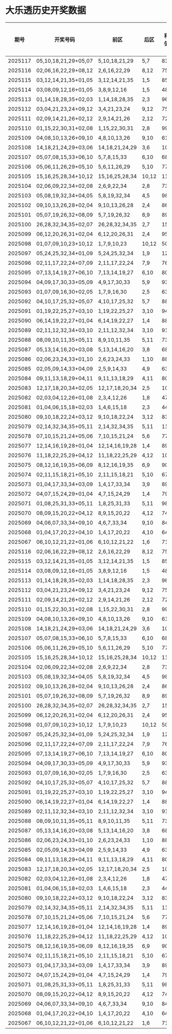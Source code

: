 # 大乐透历史开奖数据

| 期号 | 开奖号码 | 前区 | 后区 | 和值 | 奇偶比 | 是否连号 | 跨度 |
|------|----------|------|------|------|--------|----------|------|
| 2025117 | 05,10,18,21,29+05,07 | 5,10,18,21,29 | 5,7 | 83 | 3:2 | 否 | 24 |
| 2025116 | 02,06,16,22,29+08,12 | 2,6,16,22,29 | 8,12 | 75 | 1:4 | 否 | 27 |
| 2025115 | 03,12,14,21,35+01,05 | 3,12,14,21,35 | 1,5 | 85 | 3:2 | 否 | 32 |
| 2025114 | 03,08,09,12,16+01,05 | 3,8,9,12,16 | 1,5 | 48 | 2:3 | 是 | 13 |
| 2025113 | 01,14,18,28,35+02,03 | 1,14,18,28,35 | 2,3 | 96 | 2:3 | 否 | 34 |
| 2025112 | 03,04,21,23,24+09,12 | 3,4,21,23,24 | 9,12 | 75 | 3:2 | 是 | 21 |
| 2025111 | 02,09,14,21,26+02,12 | 2,9,14,21,26 | 2,12 | 72 | 2:3 | 否 | 24 |
| 2025110 | 01,15,22,30,31+02,08 | 1,15,22,30,31 | 2,8 | 99 | 3:2 | 是 | 30 |
| 2025109 | 04,08,10,13,26+09,10 | 4,8,10,13,26 | 9,10 | 61 | 1:4 | 否 | 22 |
| 2025108 | 14,18,21,24,29+03,06 | 14,18,21,24,29 | 3,6 | 106 | 2:3 | 否 | 15 |
| 2025107 | 05,07,08,15,33+06,10 | 5,7,8,15,33 | 6,10 | 68 | 4:1 | 是 | 28 |
| 2025106 | 05,06,11,26,29+05,10 | 5,6,11,26,29 | 5,10 | 77 | 3:2 | 是 | 24 |
| 2025105 | 15,16,25,28,34+10,12 | 15,16,25,28,34 | 10,12 | 118 | 2:3 | 是 | 19 |
| 2025104 | 02,06,09,22,34+02,08 | 2,6,9,22,34 | 2,8 | 73 | 1:4 | 否 | 32 |
| 2025103 | 05,08,19,32,34+04,05 | 5,8,19,32,34 | 4,5 | 98 | 2:3 | 否 | 29 |
| 2025102 | 09,10,13,26,28+02,04 | 9,10,13,26,28 | 2,4 | 86 | 2:3 | 是 | 19 |
| 2025101 | 05,07,19,26,32+08,09 | 5,7,19,26,32 | 8,9 | 89 | 3:2 | 否 | 27 |
| 2025100 | 26,28,32,34,35+02,07 | 26,28,32,34,35 | 2,7 | 155 | 1:4 | 是 | 9 |
| 2025099 | 06,12,20,26,31+02,04 | 6,12,20,26,31 | 2,4 | 95 | 1:4 | 否 | 25 |
| 2025098 | 01,07,09,10,23+10,12 | 1,7,9,10,23 | 10,12 | 50 | 4:1 | 是 | 22 |
| 2025097 | 05,24,25,32,34+01,09 | 5,24,25,32,34 | 1,9 | 120 | 2:3 | 是 | 29 |
| 2025096 | 02,11,17,22,24+07,09 | 2,11,17,22,24 | 7,9 | 76 | 2:3 | 否 | 22 |
| 2025095 | 07,13,14,19,27+06,10 | 7,13,14,19,27 | 6,10 | 80 | 4:1 | 是 | 20 |
| 2025094 | 04,09,17,30,33+05,09 | 4,9,17,30,33 | 5,9 | 93 | 3:2 | 否 | 29 |
| 2025093 | 01,07,09,16,30+02,05 | 1,7,9,16,30 | 2,5 | 63 | 3:2 | 否 | 29 |
| 2025092 | 04,10,17,25,32+05,07 | 4,10,17,25,32 | 5,7 | 88 | 2:3 | 否 | 28 |
| 2025091 | 01,19,22,25,27+03,10 | 1,19,22,25,27 | 3,10 | 94 | 4:1 | 否 | 26 |
| 2025090 | 06,14,19,22,27+01,04 | 6,14,19,22,27 | 1,4 | 88 | 2:3 | 否 | 21 |
| 2025089 | 02,11,12,32,34+03,10 | 2,11,12,32,34 | 3,10 | 91 | 1:4 | 是 | 32 |
| 2025088 | 08,09,10,11,35+05,11 | 8,9,10,11,35 | 5,11 | 73 | 3:2 | 是 | 27 |
| 2025087 | 05,13,14,16,20+03,08 | 5,13,14,16,20 | 3,8 | 68 | 2:3 | 是 | 15 |
| 2025086 | 02,06,23,24,33+01,10 | 2,6,23,24,33 | 1,10 | 88 | 2:3 | 是 | 31 |
| 2025085 | 02,05,09,14,33+04,09 | 2,5,9,14,33 | 4,9 | 63 | 3:2 | 否 | 31 |
| 2025084 | 09,11,13,18,29+04,11 | 9,11,13,18,29 | 4,11 | 80 | 4:1 | 否 | 20 |
| 2025083 | 12,17,18,20,34+02,05 | 12,17,18,20,34 | 2,5 | 101 | 1:4 | 是 | 22 |
| 2025082 | 02,03,04,12,26+01,08 | 2,3,4,12,26 | 1,8 | 47 | 1:4 | 是 | 24 |
| 2025081 | 01,04,06,15,18+02,03 | 1,4,6,15,18 | 2,3 | 44 | 2:3 | 否 | 17 |
| 2025080 | 09,10,18,22,24+03,12 | 9,10,18,22,24 | 3,12 | 83 | 1:4 | 是 | 15 |
| 2025079 | 02,14,32,34,35+05,11 | 2,14,32,34,35 | 5,11 | 117 | 1:4 | 是 | 33 |
| 2025078 | 07,10,15,21,24+05,06 | 7,10,15,21,24 | 5,6 | 77 | 3:2 | 否 | 17 |
| 2025077 | 12,14,16,19,28+01,04 | 12,14,16,19,28 | 1,4 | 89 | 1:4 | 否 | 16 |
| 2025076 | 11,18,22,25,29+04,12 | 11,18,22,25,29 | 4,12 | 105 | 3:2 | 否 | 18 |
| 2025075 | 08,12,16,19,35+06,09 | 8,12,16,19,35 | 6,9 | 90 | 2:3 | 否 | 27 |
| 2025074 | 02,11,15,18,21+05,10 | 2,11,15,18,21 | 5,10 | 67 | 3:2 | 否 | 19 |
| 2025073 | 01,04,17,33,34+03,09 | 1,4,17,33,34 | 3,9 | 89 | 3:2 | 是 | 33 |
| 2025072 | 04,07,15,24,29+01,04 | 4,7,15,24,29 | 1,4 | 79 | 3:2 | 否 | 25 |
| 2025071 | 01,08,25,31,33+05,11 | 1,8,25,31,33 | 5,11 | 98 | 4:1 | 否 | 32 |
| 2025070 | 08,09,15,20,22+04,12 | 8,9,15,20,22 | 4,12 | 74 | 2:3 | 是 | 14 |
| 2025069 | 04,06,07,33,34+09,10 | 4,6,7,33,34 | 9,10 | 84 | 2:3 | 是 | 30 |
| 2025068 | 01,04,17,20,22+04,10 | 1,4,17,20,22 | 4,10 | 64 | 2:3 | 否 | 21 |
| 2025067 | 06,10,12,21,22+01,06 | 6,10,12,21,22 | 1,6 | 71 | 1:4 | 是 | 16 |
| 2025116 | 02,06,16,22,29+08,12 | 2,6,16,22,29 | 8,12 | 75 | 1:4 | 否 | 27 |
| 2025115 | 03,12,14,21,35+01,05 | 3,12,14,21,35 | 1,5 | 85 | 3:2 | 否 | 32 |
| 2025114 | 03,08,09,12,16+01,05 | 3,8,9,12,16 | 1,5 | 48 | 2:3 | 是 | 13 |
| 2025113 | 01,14,18,28,35+02,03 | 1,14,18,28,35 | 2,3 | 96 | 2:3 | 否 | 34 |
| 2025112 | 03,04,21,23,24+09,12 | 3,4,21,23,24 | 9,12 | 75 | 3:2 | 是 | 21 |
| 2025111 | 02,09,14,21,26+02,12 | 2,9,14,21,26 | 2,12 | 72 | 2:3 | 否 | 24 |
| 2025110 | 01,15,22,30,31+02,08 | 1,15,22,30,31 | 2,8 | 99 | 3:2 | 是 | 30 |
| 2025109 | 04,08,10,13,26+09,10 | 4,8,10,13,26 | 9,10 | 61 | 1:4 | 否 | 22 |
| 2025108 | 14,18,21,24,29+03,06 | 14,18,21,24,29 | 3,6 | 106 | 2:3 | 否 | 15 |
| 2025107 | 05,07,08,15,33+06,10 | 5,7,8,15,33 | 6,10 | 68 | 4:1 | 是 | 28 |
| 2025106 | 05,06,11,26,29+05,10 | 5,6,11,26,29 | 5,10 | 77 | 3:2 | 是 | 24 |
| 2025105 | 15,16,25,28,34+10,12 | 15,16,25,28,34 | 10,12 | 118 | 2:3 | 是 | 19 |
| 2025104 | 02,06,09,22,34+02,08 | 2,6,9,22,34 | 2,8 | 73 | 1:4 | 否 | 32 |
| 2025103 | 05,08,19,32,34+04,05 | 5,8,19,32,34 | 4,5 | 98 | 2:3 | 否 | 29 |
| 2025102 | 09,10,13,26,28+02,04 | 9,10,13,26,28 | 2,4 | 86 | 2:3 | 是 | 19 |
| 2025101 | 05,07,19,26,32+08,09 | 5,7,19,26,32 | 8,9 | 89 | 3:2 | 否 | 27 |
| 2025100 | 26,28,32,34,35+02,07 | 26,28,32,34,35 | 2,7 | 155 | 1:4 | 是 | 9 |
| 2025099 | 06,12,20,26,31+02,04 | 6,12,20,26,31 | 2,4 | 95 | 1:4 | 否 | 25 |
| 2025098 | 01,07,09,10,23+10,12 | 1,7,9,10,23 | 10,12 | 50 | 4:1 | 是 | 22 |
| 2025097 | 05,24,25,32,34+01,09 | 5,24,25,32,34 | 1,9 | 120 | 2:3 | 是 | 29 |
| 2025096 | 02,11,17,22,24+07,09 | 2,11,17,22,24 | 7,9 | 76 | 2:3 | 否 | 22 |
| 2025095 | 07,13,14,19,27+06,10 | 7,13,14,19,27 | 6,10 | 80 | 4:1 | 是 | 20 |
| 2025094 | 04,09,17,30,33+05,09 | 4,9,17,30,33 | 5,9 | 93 | 3:2 | 否 | 29 |
| 2025093 | 01,07,09,16,30+02,05 | 1,7,9,16,30 | 2,5 | 63 | 3:2 | 否 | 29 |
| 2025092 | 04,10,17,25,32+05,07 | 4,10,17,25,32 | 5,7 | 88 | 2:3 | 否 | 28 |
| 2025091 | 01,19,22,25,27+03,10 | 1,19,22,25,27 | 3,10 | 94 | 4:1 | 否 | 26 |
| 2025090 | 06,14,19,22,27+01,04 | 6,14,19,22,27 | 1,4 | 88 | 2:3 | 否 | 21 |
| 2025089 | 02,11,12,32,34+03,10 | 2,11,12,32,34 | 3,10 | 91 | 1:4 | 是 | 32 |
| 2025088 | 08,09,10,11,35+05,11 | 8,9,10,11,35 | 5,11 | 73 | 3:2 | 是 | 27 |
| 2025087 | 05,13,14,16,20+03,08 | 5,13,14,16,20 | 3,8 | 68 | 2:3 | 是 | 15 |
| 2025086 | 02,06,23,24,33+01,10 | 2,6,23,24,33 | 1,10 | 88 | 2:3 | 是 | 31 |
| 2025085 | 02,05,09,14,33+04,09 | 2,5,9,14,33 | 4,9 | 63 | 3:2 | 否 | 31 |
| 2025084 | 09,11,13,18,29+04,11 | 9,11,13,18,29 | 4,11 | 80 | 4:1 | 否 | 20 |
| 2025083 | 12,17,18,20,34+02,05 | 12,17,18,20,34 | 2,5 | 101 | 1:4 | 是 | 22 |
| 2025082 | 02,03,04,12,26+01,08 | 2,3,4,12,26 | 1,8 | 47 | 1:4 | 是 | 24 |
| 2025081 | 01,04,06,15,18+02,03 | 1,4,6,15,18 | 2,3 | 44 | 2:3 | 否 | 17 |
| 2025080 | 09,10,18,22,24+03,12 | 9,10,18,22,24 | 3,12 | 83 | 1:4 | 是 | 15 |
| 2025079 | 02,14,32,34,35+05,11 | 2,14,32,34,35 | 5,11 | 117 | 1:4 | 是 | 33 |
| 2025078 | 07,10,15,21,24+05,06 | 7,10,15,21,24 | 5,6 | 77 | 3:2 | 否 | 17 |
| 2025077 | 12,14,16,19,28+01,04 | 12,14,16,19,28 | 1,4 | 89 | 1:4 | 否 | 16 |
| 2025076 | 11,18,22,25,29+04,12 | 11,18,22,25,29 | 4,12 | 105 | 3:2 | 否 | 18 |
| 2025075 | 08,12,16,19,35+06,09 | 8,12,16,19,35 | 6,9 | 90 | 2:3 | 否 | 27 |
| 2025074 | 02,11,15,18,21+05,10 | 2,11,15,18,21 | 5,10 | 67 | 3:2 | 否 | 19 |
| 2025073 | 01,04,17,33,34+03,09 | 1,4,17,33,34 | 3,9 | 89 | 3:2 | 是 | 33 |
| 2025072 | 04,07,15,24,29+01,04 | 4,7,15,24,29 | 1,4 | 79 | 3:2 | 否 | 25 |
| 2025071 | 01,08,25,31,33+05,11 | 1,8,25,31,33 | 5,11 | 98 | 4:1 | 否 | 32 |
| 2025070 | 08,09,15,20,22+04,12 | 8,9,15,20,22 | 4,12 | 74 | 2:3 | 是 | 14 |
| 2025069 | 04,06,07,33,34+09,10 | 4,6,7,33,34 | 9,10 | 84 | 2:3 | 是 | 30 |
| 2025068 | 01,04,17,20,22+04,10 | 1,4,17,20,22 | 4,10 | 64 | 2:3 | 否 | 21 |
| 2025067 | 06,10,12,21,22+01,06 | 6,10,12,21,22 | 1,6 | 71 | 1:4 | 是 | 16 |
